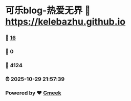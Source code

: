 # 可乐blog-热爱无界 :link: https://kelebazhu.github.io 
### :page_facing_up: [16](https://kelebazhu.github.io/tag.html) 
### :speech_balloon: 0 
### :hibiscus: 4124 
### :alarm_clock: 2025-10-29 21:57:39 
### Powered by :heart: [Gmeek](https://github.com/Meekdai/Gmeek)
